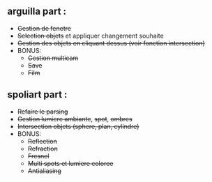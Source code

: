 ## arguilla part :
- ~~Gestion de fenetre~~
- ~~Selection objets~~ et appliquer changement souhaite
- ~~Gestion des objets en cliquant dessus (voir fonction intersection)~~
- BONUS:
	- ~~Gestion multicam~~
	- ~~Save~~
	- ~~Film~~

## spoliart part :
- ~~Refaire le parsing~~
- ~~Gestion lumiere ambiante~~, ~~spot~~, ~~ombres~~
- ~~Intersection objets (sphere, plan, cylindre)~~
- BONUS:
	- ~~Reflection~~
	- ~~Refraction~~
	- ~~Fresnel~~
	- ~~Multi spots et lumiere coloree~~
	- ~~Antialiasing~~
